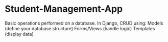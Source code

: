 # Student-Management-App
 Basic operations performed on a database. In Django, CRUD using:  Models (define your database structure)  Forms/Views (handle logic)  Templates (display data)
